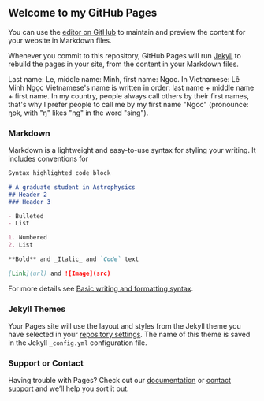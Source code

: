 ## Welcome to my GitHub Pages

You can use the [editor on GitHub](https://github.com/le-mn/minhngocle.github.io/edit/gh-pages/index.md) to maintain and preview the content for your website in Markdown files.

Whenever you commit to this repository, GitHub Pages will run [Jekyll](https://jekyllrb.com/) to rebuild the pages in your site, from the content in your Markdown files.

Last name: Le, middle name: Minh, first name: Ngoc. 
In Vietnamese: Lê Minh Ngọc
Vietnamese's name is written in order: last name + middle name + first name.  In my country, people always call others by their first names, that's why I prefer people to call me by my first name  "Ngoc" 
(pronounce: ŋok, with "ŋ" likes "ng" in the word "sing").

### Markdown

Markdown is a lightweight and easy-to-use syntax for styling your writing. It includes conventions for

```markdown
Syntax highlighted code block

# A graduate student in Astrophysics
## Header 2
### Header 3

- Bulleted
- List

1. Numbered
2. List

**Bold** and _Italic_ and `Code` text

[Link](url) and ![Image](src)
```

For more details see [Basic writing and formatting syntax](https://docs.github.com/en/github/writing-on-github/getting-started-with-writing-and-formatting-on-github/basic-writing-and-formatting-syntax).

### Jekyll Themes

Your Pages site will use the layout and styles from the Jekyll theme you have selected in your [repository settings](https://github.com/le-mn/minhngocle.github.io/settings/pages). The name of this theme is saved in the Jekyll `_config.yml` configuration file.

### Support or Contact

Having trouble with Pages? Check out our [documentation](https://docs.github.com/categories/github-pages-basics/) or [contact support](https://support.github.com/contact) and we’ll help you sort it out.
